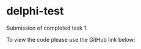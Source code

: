 # delphi-test

Submission of completed task 1. 

To view the code please use the GitHub link below: 
